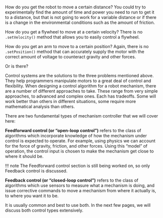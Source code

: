 How do you get the robot to move a certain distance? You could try to experimentally find the amount of time and power you need to run to get it to a distance, but that is not going to work for a variable distance or if there is a change in the environmental conditions such as the amount of friction.

How do you get a flywheel to move at a certain velocity? There is no `.setVelocity()` method that allows you to easily control a flywheel.

How do you get an arm to move to a certain position? Again, there is no `.setPosition()` method that can accurately supply the motor with the correct amount of voltage to counteract gravity and other forces.

Or is there?

Control systems are the solutions to the three problems mentioned above. They help programmers manipulate motors to a great deal of control and flexibility. When designing a control algorithm for a robot mechanism, there are a number of different approaches to take. These range from very simple approaches, to advanced and complex ones. Each has tradeoffs. Some will work better than others in different situations, some require more mathematical analysis than others.

There are two fundamental types of mechanism controller that we will cover here:

**Feedforward control (or “open-loop control”)** refers to the class of algorithms which incorporate knowledge of how the mechanism under control is expected to operate. For example, using physics we can account for the force of gravity, friction, and other forces. Using this “model” of operation, the control input is chosen to make the mechanism get close to where it should be.

!!! note
    The Feedforward control section is still being worked on, so only Feedback control is discussed.

**Feedback control (or “closed-loop control”)** refers to the class of algorithms which use sensors to measure what a mechanism is doing, and issue corrective commands to move a mechanism from where it actually is, to where you want it to be.

It is usually common and best to use both. In the next few pages, we will discuss both control types extensively.